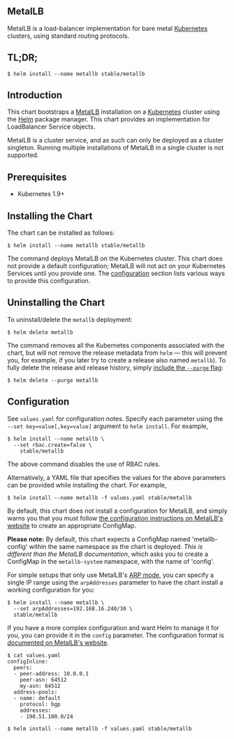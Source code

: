 MetalLB
-------

MetalLB is a load-balancer implementation for bare metal [Kubernetes][k8s-home]
clusters, using standard routing protocols.

TL;DR;
------

```console
$ helm install --name metallb stable/metallb
```

Introduction
------------

This chart bootstraps a [MetalLB][metallb-home] installation on
a [Kubernetes][k8s-home] cluster using the [Helm][helm-home] package manager.
This chart provides an implementation for LoadBalancer Service objects.

MetalLB is a cluster service, and as such can only be deployed as a
cluster singleton. Running multiple installations of MetalLB in a
single cluster is not supported.

Prerequisites
-------------

-  Kubernetes 1.9+

Installing the Chart
--------------------

The chart can be installed as follows:

```console
$ helm install --name metallb stable/metallb
```

The command deploys MetalLB on the Kubernetes cluster. This chart does
not provide a default configuration; MetalLB will not act on your
Kubernetes Services until you provide
one. The [configuration](#configuration) section lists various ways to
provide this configuration.

Uninstalling the Chart
----------------------

To uninstall/delete the `metallb` deployment:

```console
$ helm delete metallb
```

The command removes all the Kubernetes components associated with the
chart, but will not remove the release metadata from `helm` — this will prevent
you, for example, if you later try to create a release also named `metallb`). To
fully delete the release and release history, simply [include the `--purge`
flag][helm-usage]:

```console
$ helm delete --purge metallb
```

Configuration
-------------

See `values.yaml` for configuration notes. Specify each parameter
using the `--set key=value[,key=value]` argument to `helm
install`. For example,

```console
$ helm install --name metallb \
  --set rbac.create=false \
    stable/metallb
```

The above command disables the use of RBAC rules.

Alternatively, a YAML file that specifies the values for the above
parameters can be provided while installing the chart. For example,

```console
$ helm install --name metallb -f values.yaml stable/metallb
```

By default, this chart does not install a configuration for MetalLB, and simply
warns you that you must follow [the configuration instructions on MetalLB's
website][metallb-config] to create an appropriate ConfigMap.

**Please note:** By default, this chart expects a ConfigMap named
'metallb-config' within the same namespace as the chart is
deployed. _This is different than the MetalLB documentation_, which
asks you to create a ConfigMap in the `metallb-system` namespace, with
the name of 'config'.

For simple setups that only use MetalLB's [ARP mode][metallb-arpndp-concepts],
you can specify a single IP range using the `arpAddresses` parameter to have the
chart install a working configuration for you:

```console
$ helm install --name metallb \
  --set arpAddresses=192.168.16.240/30 \
  stable/metallb
```

If you have a more complex configuration and want Helm to manage it for you, you
can provide it in the `config` parameter. The configuration format is
[documented on MetalLB's website][metallb-config].

```console
$ cat values.yaml
configInline:
  peers:
  - peer-address: 10.0.0.1
    peer-asn: 64512
    my-asn: 64512
  address-pools:
  - name: default
    protocol: bgp
    addresses:
    - 198.51.100.0/24

$ helm install --name metallb -f values.yaml stable/metallb
```

[helm-home]: https://helm.sh
[helm-usage]: https://docs.helm.sh/using_helm/
[k8s-home]: https://kubernetes.io
[metallb-arpndp-concepts]: https://metallb.universe.tf/concepts/arp-ndp/
[metallb-config]: https://metallb.universe.tf/configuration/
[metallb-home]: https://metallb.universe.tf
